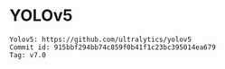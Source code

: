 
# YOLOv5

```text
Yolov5: https://github.com/ultralytics/yolov5
Commit id: 915bbf294bb74c859f0b41f1c23bc395014ea679
Tag: v7.0
```